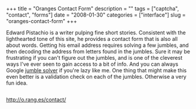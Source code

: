 +++
title = "Oranges Contact Form"
description = ""
tags = ["captcha", "contact", "forms"]
date = "2008-01-30"
categories = ["interface"]
slug = "oranges-contact-form"
+++


<p>Edward Pistachio is a writer pulping fine short stories. Consistent with the lighthearted tone of this site, he provides a contact form that is also all about words. Getting his email address requires solving a few jumbles, and then decoding the address from letters found in the jumbles. Sure it may be frustrating if you can't figure out the jumbles, and is one of the cleverest ways I've ever seen to gain access to a bit of info. And you can always Google <a href="http://www.google.com/search?q=jumble+solver">jumble solver</a> if you're lazy like me. One thing that might make this even better is a validation check on each of the jumbles. Otherwise a very fun idea.</p>
<div id="screens-full" class="clear"><div class="fullimg clear"><a href="http://media.konigi.com/interface/oranges-contact-1.png" class="group" rel="group" title="1. "><img src="http://media.konigi.com/interface/oranges-contact-1.png" alt="" class="img-responsive"></a></div></div>        
<p><a href="http://o.rang.es/contact/">http://o.rang.es/contact/</a></p>

